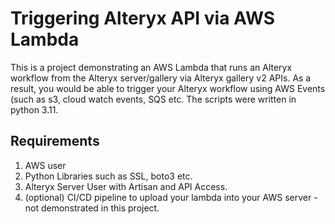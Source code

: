 # Triggering Alteryx API via AWS Lambda

This is a project demonstrating an AWS Lambda that runs an Alteryx workflow from the Alteryx server/gallery via Alteryx gallery v2 APIs. As a result, you would be able to trigger your Alteryx workflow using AWS Events (such as s3, cloud watch events, SQS etc. The scripts were written in python 3.11.

## Requirements
1. AWS user
2. Python Libraries such as SSL, boto3 etc.
3. Alteryx Server User with Artisan and API Access.
4. (optional) CI/CD pipeline to upload your lambda into your AWS server - not demonstrated in this project.
